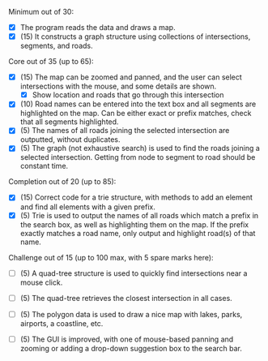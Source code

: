 Minimum out of 30:
- [x] The program reads the data and draws a map.
- [x] (15) It constructs a graph structure using collections of intersections, segments, and roads.

Core out of 35 (up to 65):
- [x] (15) The map can be zoomed and panned, and the user can select intersections with the mouse,
and some details are shown.
    - [x] Show location and roads that go through this intersection
- [x] (10) Road names can be entered into the text box and all segments are highlighted on the map.
Can be either exact or prefix matches, check that all segments highlighted.
- [x] (5) The names of all roads joining the selected intersection are outputted, without duplicates.
- [x] (5) The graph (not exhaustive search) is used to find the roads joining a selected intersection.
Getting from node to segment to road should be constant time.

Completion out of 20 (up to 85):
- [x] (15) Correct code for a trie structure, with methods to add an element and find all elements
with a given prefix.
- [x] (5) Trie is used to output the names of all roads which match a prefix in the search box, as well
as highlighting them on the map. If the prefix exactly matches a road name, only output and
highlight road(s) of that name.

Challenge out of 15 (up to 100 max, with 5 spare marks here):
- [ ] (5) A quad-tree structure is used to quickly find intersections near a mouse click.
- [ ] (5) The quad-tree retrieves the closest intersection in all cases.
- [ ] (5) The polygon data is used to draw a nice map with lakes, parks, airports, a coastline, etc.
- [ ] (5) The GUI is improved, with one of mouse-based panning and zooming or adding a drop-down
suggestion box to the search bar.

